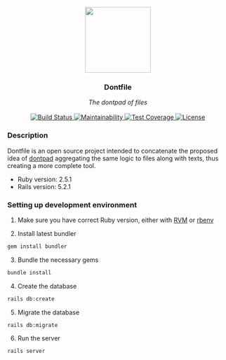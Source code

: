 <p align="center">
  <img style="text-align:center;" src="public/dontfile.png" width=150 height=150>
  <h3 align="center">Dontfile</h3>
</p>

<p align="center">
  <i>The dontpad of files</i>
  <br>
  <br>
  <a href="https://travis-ci.org/MatheusRich/dontfile">
    <img src="https://travis-ci.org/MatheusRich/dontfile.svg?branch=master" alt="Build Status">
  </a>
  <a href="https://codeclimate.com/github/MatheusRich/dontfile/maintainability">
    <img src="https://api.codeclimate.com/v1/badges/786863e9b71eab0a50e9/maintainability" alt="Maintainability">
  </a>
  <a href="https://codeclimate.com/github/MatheusRich/dontfile/test_coverage">
    <img src="https://api.codeclimate.com/v1/badges/786863e9b71eab0a50e9/test_coverage" alt="Test Coverage">
  </a>
  <a href="https://github.com/MatheusRich/dontfile/blob/master/LICENSE">
    <img src="https://img.shields.io/badge/license-MIT-blue.svg" alt="License">
  </a>
</p>

### Description

Dontfile is an open source project intended to concatenate the proposed idea of [dontpad](dontpad.com) aggregating the same logic to files along with texts, thus creating a more complete tool.

* Ruby version: 2.5.1
* Rails version: 5.2.1

### Setting up development environment

1. Make sure you have correct Ruby version, either with [RVM](https://rvm.io/) or [rbenv](https://github.com/rbenv/rbenv)

2. Install latest bundler

```bash
gem install bundler
```

3. Bundle the necessary gems

```bash
bundle install
```

4. Create the database

```bash
rails db:create
```

5. Migrate the database

```bash
rails db:migrate
```

6. Run the server

```bash
rails server
```
